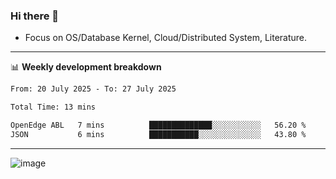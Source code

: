 ### Hi there 👋
<!-- * Daily Meditation via Leetcode/Competitive-Programming. -->
* Focus on OS/Database Kernel, Cloud/Distributed System, Literature.

-------

📊 **Weekly development breakdown**
<!--START_SECTION:waka-->

```txt
From: 20 July 2025 - To: 27 July 2025

Total Time: 13 mins

OpenEdge ABL   7 mins          ██████████████░░░░░░░░░░░   56.20 %
JSON           6 mins          ███████████░░░░░░░░░░░░░░   43.80 %
```

<!--END_SECTION:waka-->

-------

<!-- [![Leetcode Stats](https://leetcard.jacoblin.cool/hzhang413?font=Fira+Mono)](https://leetcode.com/fxrc) -->
![image](./cyberpunk-ghost-in-the-shell.gif)
<!--![image](./gis-archive.png)-->
